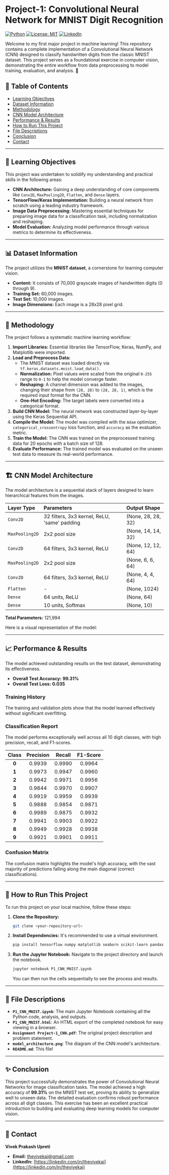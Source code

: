 # Project-1: Convolutional Neural Network for MNIST Digit Recognition

[![Python](https://img.shields.io/badge/Python-3.9+-blue?style=for-the-badge&logo=python)](https://www.python.org/)
[![License: MIT](https://img.shields.io/badge/License-MIT-yellow.svg?style=for-the-badge)](https://opensource.org/licenses/MIT)
[![LinkedIn](https://img.shields.io/badge/LinkedIn-Connect-blue?style=for-the-badge&logo=linkedin)](https://www.linkedin.com/in/thevivekai/)

Welcome to my first major project in machine learning\! This repository contains a complete implementation of a Convolutional Neural Network (CNN) designed to classify handwritten digits from the classic MNIST dataset. This project serves as a foundational exercise in computer vision, demonstrating the entire workflow from data preprocessing to model training, evaluation, and analysis. 🚀

## 📜 Table of Contents

  * [Learning Objectives](https://www.google.com/search?q=%23%F0%9F%8E%AF-learning-objectives)
  * [Dataset Information](https://www.google.com/search?q=%23%F0%9F%93%8A-dataset-information)
  * [Methodology](https://www.google.com/search?q=%23-methodology)
  * [CNN Model Architecture](https://www.google.com/search?q=%23%F0%9F%8F%97%EF%B8%8F-cnn-model-architecture)
  * [Performance & Results](https://www.google.com/search?q=%23%F0%9F%93%88-performance--results)
  * [How to Run This Project](https://www.google.com/search?q=%23-how-to-run-this-project)
  * [File Descriptions](https://www.google.com/search?q=%23-file-descriptions)
  * [Conclusion](https://www.google.com/search?q=%23-conclusion)
  * [Contact](https://www.google.com/search?q=%23-contact)

-----

## 🎯 Learning Objectives

This project was undertaken to solidify my understanding and practical skills in the following areas:

  * **CNN Architecture:** Gaining a deep understanding of core components like `Conv2D`, `MaxPooling2D`, `Flatten`, and `Dense` layers.
  * **TensorFlow/Keras Implementation:** Building a neural network from scratch using a leading industry framework.
  * **Image Data Preprocessing:** Mastering essential techniques for preparing image data for a classification task, including normalization and reshaping.
  * **Model Evaluation:** Analyzing model performance through various metrics to determine its effectiveness.

-----

## 📊 Dataset Information

The project utilizes the **MNIST dataset**, a cornerstone for learning computer vision.

  * **Content:** It consists of 70,000 grayscale images of handwritten digits (0 through 9).
  * **Training Set:** 60,000 images.
  * **Test Set:** 10,000 images.
  * **Image Dimensions:** Each image is a 28x28 pixel grid.

-----

## 🧠 Methodology

The project follows a systematic machine learning workflow:

1.  **Import Libraries:** Essential libraries like TensorFlow, Keras, NumPy, and Matplotlib were imported.
2.  **Load and Preprocess Data:**
      * The MNIST dataset was loaded directly via `tf.keras.datasets.mnist.load_data()`.
      * **Normalization:** Pixel values were scaled from the original `0-255` range to `0-1` to help the model converge faster.
      * **Reshaping:** A channel dimension was added to the images, changing their shape from `(28, 28)` to `(28, 28, 1)`, which is the required input format for the CNN.
      * **One-Hot Encoding:** The target labels were converted into a categorical format.
3.  **Build CNN Model:** The neural network was constructed layer-by-layer using the Keras Sequential API.
4.  **Compile the Model:** The model was compiled with the `Adam` optimizer, `categorical_crossentropy` loss function, and `accuracy` as the evaluation metric.
5.  **Train the Model:** The CNN was trained on the preprocessed training data for 20 epochs with a batch size of 128.
6.  **Evaluate Performance:** The trained model was evaluated on the unseen test data to measure its real-world performance.

-----

## 🏗️ CNN Model Architecture

The model architecture is a sequential stack of layers designed to learn hierarchical features from the images.

| Layer Type | Parameters | Output Shape |
| :--- | :--- | :--- |
| `Conv2D` | 32 filters, 3x3 kernel, ReLU, 'same' padding | (None, 28, 28, 32) |
| `MaxPooling2D`| 2x2 pool size | (None, 14, 14, 32) |
| `Conv2D` | 64 filters, 3x3 kernel, ReLU | (None, 12, 12, 64) |
| `MaxPooling2D`| 2x2 pool size | (None, 6, 6, 64) |
| `Conv2D` | 64 filters, 3x3 kernel, ReLU | (None, 4, 4, 64) |
| `Flatten` | - | (None, 1024) |
| `Dense` | 64 units, ReLU | (None, 64) |
| `Dense` | 10 units, Softmax | (None, 10) |

**Total Parameters:** 121,994

Here is a visual representation of the model:

-----

## 📈 Performance & Results

The model achieved outstanding results on the test dataset, demonstrating its effectiveness.

  * **Overall Test Accuracy:** **99.31%**
  * **Overall Test Loss:** **0.035**

### Training History

The training and validation plots show that the model learned effectively without significant overfitting.

### Classification Report

The model performs exceptionally well across all 10 digit classes, with high precision, recall, and F1-scores.

| Class | Precision | Recall | F1-Score |
| :---: | :---: | :---: | :---: |
| **0** | 0.9939 | 0.9990 | 0.9964 |
| **1** | 0.9973 | 0.9947 | 0.9960 |
| **2** | 0.9942 | 0.9971 | 0.9956 |
| **3** | 0.9844 | 0.9970 | 0.9907 |
| **4** | 0.9919 | 0.9959 | 0.9939 |
| **5** | 0.9888 | 0.9854 | 0.9871 |
| **6** | 0.9989 | 0.9875 | 0.9932 |
| **7** | 0.9941 | 0.9903 | 0.9922 |
| **8** | 0.9949 | 0.9928 | 0.9938 |
| **9** | 0.9921 | 0.9901 | 0.9911 |

### Confusion Matrix

The confusion matrix highlights the model's high accuracy, with the vast majority of predictions falling along the main diagonal (correct classifications).

-----

## 🚀 How to Run This Project

To run this project on your local machine, follow these steps:

1.  **Clone the Repository:**
    ```bash
    git clone <your-repository-url>
    ```
2.  **Install Dependencies:**
    It's recommended to use a virtual environment.
    ```bash
    pip install tensorflow numpy matplotlib seaborn scikit-learn pandas
    ```
3.  **Run the Jupyter Notebook:**
    Navigate to the project directory and launch the notebook.
    ```bash
    jupyter notebook P1_CNN_MNIST.ipynb
    ```
    You can then run the cells sequentially to see the process and results.

-----

## 📁 File Descriptions

  * **`P1_CNN_MNIST.ipynb`**: The main Jupyter Notebook containing all the Python code, analysis, and outputs.
  * **`P1_CNN_MNIST.html`**: An HTML export of the completed notebook for easy viewing in a browser.
  * **`Assignment Project-1_CNN.pdf`**: The original project description and problem statement.
  * **`model_architecture.png`**: The diagram of the CNN model's architecture.
  * **`README.md`**: This file\!

-----

## ✨ Conclusion

This project successfully demonstrates the power of Convolutional Neural Networks for image classification tasks. The model achieved a high accuracy of **99.31%** on the MNIST test set, proving its ability to generalize well to unseen data. The detailed evaluation confirms robust performance across all digit classes. This exercise has been an excellent practical introduction to building and evaluating deep learning models for computer vision.

-----

## 📧 Contact

**Vivek Prakash Upreti**

  * **Email:** thevivekai@gmail.com
  * **LinkedIn:** [https://linkedin.com/in/thevivekai](https://linkedin.com/in/thevivekai)
